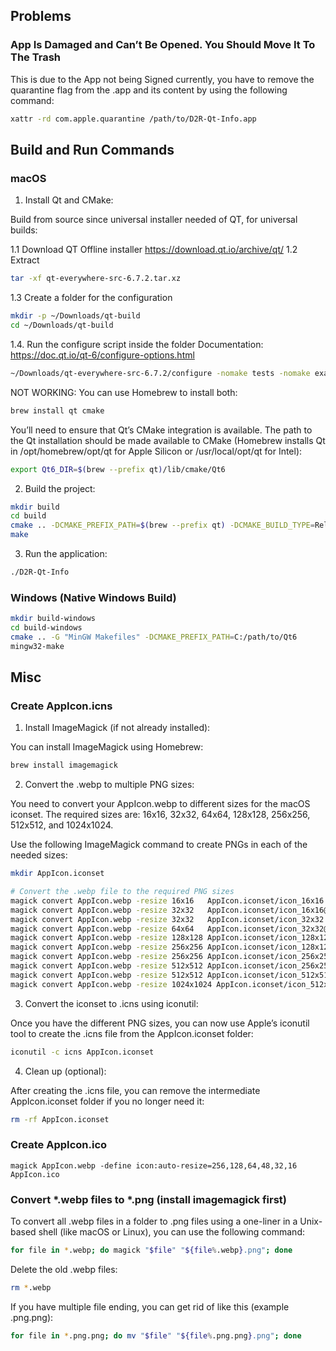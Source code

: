 ## Problems

### App Is Damaged and Can’t Be Opened. You Should Move It To The Trash

This is due to the App not being Signed currently, you have to remove the quarantine flag from the .app and its content
by using the following command:

```bash
xattr -rd com.apple.quarantine /path/to/D2R-Qt-Info.app
```

## Build and Run Commands

### macOS

1. Install Qt and CMake:

Build from source since universal installer needed of QT, for universal builds:

1.1 Download QT Offline installer https://download.qt.io/archive/qt/
1.2 Extract

```bash
tar -xf qt-everywhere-src-6.7.2.tar.xz
```

1.3 Create a folder for the configuration

```bash
mkdir -p ~/Downloads/qt-build
cd ~/Downloads/qt-build
```

1.4. Run the configure script inside the folder
Documentation: https://doc.qt.io/qt-6/configure-options.html

```bash
~/Downloads/qt-everywhere-src-6.7.2/configure -nomake tests -nomake examples -skip qtwebengine -prefix /usr/local/qt6 -- -DCMAKE_OSX_ARCHITECTURES="x86_64;arm64"
```

NOT WORKING:
You can use Homebrew to install both:

```bash
brew install qt cmake
```

You’ll need to ensure that Qt’s CMake integration is available. The path to the Qt installation should be made available
to CMake (Homebrew installs Qt in /opt/homebrew/opt/qt for Apple Silicon or /usr/local/opt/qt for Intel):

```bash
export Qt6_DIR=$(brew --prefix qt)/lib/cmake/Qt6
````

2. Build the project:

```bash
mkdir build
cd build
cmake .. -DCMAKE_PREFIX_PATH=$(brew --prefix qt) -DCMAKE_BUILD_TYPE=Release
make
```

3. Run the application:

```bash
./D2R-Qt-Info
```

### Windows (Native Windows Build)

```bash
mkdir build-windows
cd build-windows
cmake .. -G "MinGW Makefiles" -DCMAKE_PREFIX_PATH=C:/path/to/Qt6
mingw32-make
```

## Misc

### Create AppIcon.icns

1. Install ImageMagick (if not already installed):

You can install ImageMagick using Homebrew:

```bash
brew install imagemagick
```

2. Convert the .webp to multiple PNG sizes:

You need to convert your AppIcon.webp to different sizes for the macOS iconset. The required sizes are: 16x16, 32x32,
64x64, 128x128, 256x256, 512x512, and 1024x1024.

Use the following ImageMagick command to create PNGs in each of the needed sizes:

```bash
mkdir AppIcon.iconset

# Convert the .webp file to the required PNG sizes
magick convert AppIcon.webp -resize 16x16   AppIcon.iconset/icon_16x16.png
magick convert AppIcon.webp -resize 32x32   AppIcon.iconset/icon_16x16@2x.png
magick convert AppIcon.webp -resize 32x32   AppIcon.iconset/icon_32x32.png
magick convert AppIcon.webp -resize 64x64   AppIcon.iconset/icon_32x32@2x.png
magick convert AppIcon.webp -resize 128x128 AppIcon.iconset/icon_128x128.png
magick convert AppIcon.webp -resize 256x256 AppIcon.iconset/icon_128x128@2x.png
magick convert AppIcon.webp -resize 256x256 AppIcon.iconset/icon_256x256.png
magick convert AppIcon.webp -resize 512x512 AppIcon.iconset/icon_256x256@2x.png
magick convert AppIcon.webp -resize 512x512 AppIcon.iconset/icon_512x512.png
magick convert AppIcon.webp -resize 1024x1024 AppIcon.iconset/icon_512x512@2x.png
```

3. Convert the iconset to .icns using iconutil:

Once you have the different PNG sizes, you can now use Apple’s iconutil tool to create the .icns file from the
AppIcon.iconset folder:

```bash
iconutil -c icns AppIcon.iconset
```

4. Clean up (optional):

After creating the .icns file, you can remove the intermediate AppIcon.iconset folder if you no longer need it:

```bash
rm -rf AppIcon.iconset
```

### Create AppIcon.ico

```
magick AppIcon.webp -define icon:auto-resize=256,128,64,48,32,16 AppIcon.ico
```

### Convert *.webp files to *.png (install imagemagick first)

To convert all .webp files in a folder to .png files using a one-liner in a Unix-based shell (like macOS or Linux), you
can use the following command:

```bash
for file in *.webp; do magick "$file" "${file%.webp}.png"; done
```

Delete the old .webp files:

```bash
rm *.webp
```

If you have multiple file ending, you can get rid of like this (example .png.png):

```bash
for file in *.png.png; do mv "$file" "${file%.png.png}.png"; done
```



